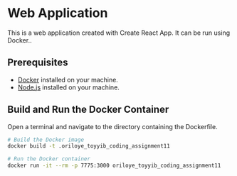 # Web Application

This is a web application created with Create React App. It can be run using Docker..

## Prerequisites

- [Docker](https://www.docker.com/get-started) installed on your machine.
- [Node.js](https://nodejs.org/) installed on your machine.

## Build and Run the Docker Container

Open a terminal and navigate to the directory containing the Dockerfile.

```bash
# Build the Docker image
docker build -t .oriloye_toyyib_coding_assignment11

# Run the Docker container
docker run -it --rm -p 7775:3000 oriloye_toyyib_coding_assignment11
